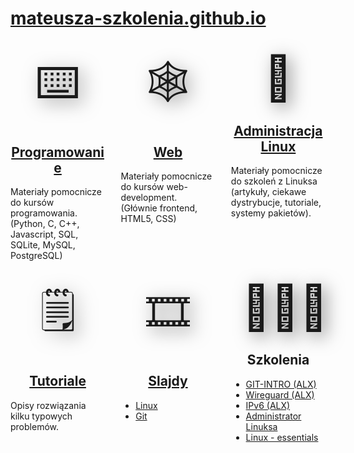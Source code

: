 # [mateusza-szkolenia.github.io](https://mateusza-szkolenia.github.io/)

<nav>

<section>
<figure>⌨️</figure>
<h2><a href='Programowanie/'>Programowanie</a></h2>
<p>Materiały pomocnicze do kursów programowania. (Python, C, C++, Javascript, SQL, SQLite, MySQL, PostgreSQL)</p>
</section>

<section>
<figure>🕸️</figure>
<h2><a href='Web/'>Web</a></h2>
<p>Materiały pomocnicze do kursów web-development. (Głównie frontend, HTML5, CSS)</p>
</section>

<section>
<figure>🐧</figure>
<h2><a href="Administracja_Linux/">Administracja Linux</a></h2>
<p>Materiały pomocnicze do szkoleń z Linuksa (artykuły, ciekawe dystrybucje, tutoriale, systemy pakietów).</p>
</section>

<section>
<figure>🗒️</figure>
<h2><a href="Tutoriale/">Tutoriale</a></h2>
<p>Opisy rozwiązania kilku typowych problemów.</p>
</section>

<section>
<figure>🎞️</figure>
<h2><a href="Slajdy/">Slajdy</a></h2>
<ul>
<li><a href="Slajdy/Linux/">Linux</a></li>
<li><a href="Slajdy/Git/">Git</a></li>
</ul>
</section>

<section>
<figure>👨🏼‍🏫</figure>
<h2>Szkolenia</h2>
<ul>
<li><a href="https://www.alx.pl/szkolenia/git-intro/">GIT-INTRO (ALX)</a></li>
<li><a href="https://www.alx.pl/szkolenia/wireguard/">Wireguard (ALX)</a></li>
<li><a href="https://www.alx.pl/szkolenia/protokol-ipv6/">IPv6 (ALX)</a></li>
<li><a href="https://www.alx.pl/pl/administrator-linuksa/">Administrator Linuksa</a></li>
<li><a href="https://www.alx.pl/szkolenia/linux-essentials/">Linux - essentials</a></li>
</ul>
</section>

</nav>

<style>
nav section figure
{
    display: block;
    margin: 0.25em;
    font-size: 5em;
    text-align: center;
    text-shadow: 0.1em 0.1em 0.4em rgba(0, 0, 0, 0.5);
}

@media (min-width: 720px)
{
    nav
    {
        display: flex;
        flex-wrap: wrap;
        justify-content: space-between;
    }

    nav section
    {
        width: 30%;
    }

    nav section h2
    {
        text-align: center;
    }
}
</style>
